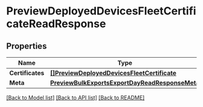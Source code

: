 # PreviewDeployedDevicesFleetCertificateReadResponse

## Properties

Name | Type | Description | Notes
------------ | ------------- | ------------- | -------------
**Certificates** | [**[]PreviewDeployedDevicesFleetCertificate**](preview.deployed_devices.fleet.certificate.md) |  | [optional] 
**Meta** | [**PreviewBulkExportsExportDayReadResponseMeta**](preview_bulk_exports_export_dayReadResponse_meta.md) |  | [optional] 

[[Back to Model list]](../README.md#documentation-for-models) [[Back to API list]](../README.md#documentation-for-api-endpoints) [[Back to README]](../README.md)


